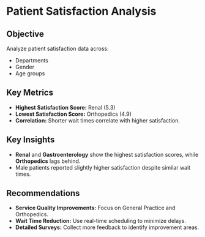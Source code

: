 # **Patient Satisfaction Analysis**

## Objective
Analyze patient satisfaction data across:

* Departments
* Gender
* Age groups

## Key Metrics
* **Highest Satisfaction Score:** Renal (5.3)
* **Lowest Satisfaction Score:** Orthopedics (4.9)
* **Correlation:** Shorter wait times correlate with higher satisfaction.

## Key Insights
* **Renal** and **Gastroenterology** show the highest satisfaction scores, while **Orthopedics** lags behind.
* Male patients reported slightly higher satisfaction despite similar wait times.

## Recommendations
* **Service Quality Improvements:** Focus on General Practice and Orthopedics.
* **Wait Time Reduction:** Use real-time scheduling to minimize delays.
* **Detailed Surveys:** Collect more feedback to identify improvement areas.